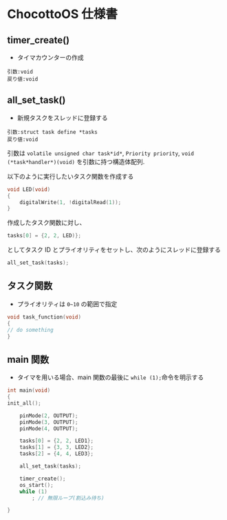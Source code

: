 # ChocottoOS 仕様書

## timer_create()

- タイマカウンターの作成

```
引数:void
戻り値:void
```

## all_set_task()

- 新規タスクをスレッドに登録する

```
引数:struct task define *tasks
戻り値:void
```

引数は `volatile unsigned char task*id*`, `Priority priority`, `void (*task*handler*)(void)` を引数に持つ構造体配列.

以下のように実行したいタスク関数を作成する

```c++
void LED(void)
{
    digitalWrite(1, !digitalRead(1));
}
```

作成したタスク関数に対し、

```c++
tasks[0] = {2, 2, LED)};
```

としてタスク ID とプライオリティをセットし、次のようにスレッドに登録する

```c++
all_set_task(tasks);
```

## タスク関数

- プライオリティは `0~10` の範囲で指定

```c++
void task_function(void)
{
// do something
}
```

## main 関数

- タイマを用いる場合、main 関数の最後に `while (1);`命令を明示する

```c++
int main(void)
{
init_all();

    pinMode(2, OUTPUT);
    pinMode(3, OUTPUT);
    pinMode(4, OUTPUT);

    tasks[0] = {2, 2, LED1};
    tasks[1] = {3, 3, LED2};
    tasks[2] = {4, 4, LED3};

    all_set_task(tasks);

    timer_create();
    os_start();
    while (1)
        ; // 無限ループ(割込み待ち)

}
```
